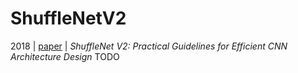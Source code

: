 # ShuffleNetV2
2018 | [paper](https://arxiv.org/pdf/1807.11164v1) | _ShuffleNet V2: Practical Guidelines for Efficient CNN Architecture Design_
TODO